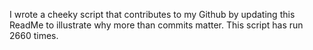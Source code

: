 I wrote a cheeky script that contributes to my Github by updating this ReadMe to illustrate why more than commits matter. This script has run 2660 times.
